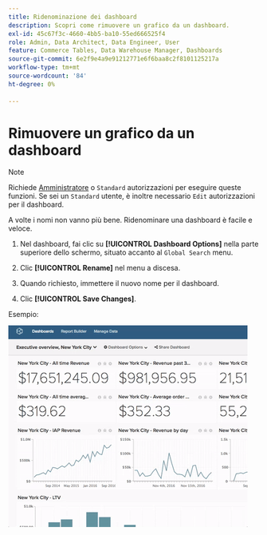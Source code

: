 ```yaml
---
title: Ridenominazione dei dashboard
description: Scopri come rimuovere un grafico da un dashboard.
exl-id: 45c67f3c-4660-4bb5-ba10-55ed666525f4
role: Admin, Data Architect, Data Engineer, User
feature: Commerce Tables, Data Warehouse Manager, Dashboards
source-git-commit: 6e2f9e4a9e91212771e6f6baa8c2f8101125217a
workflow-type: tm+mt
source-wordcount: '84'
ht-degree: 0%

---
```


# Rimuovere un grafico da un dashboard

>[!NOTE]
>
>Richiede [Amministratore](../../administrator/user-management/user-management.md) o `Standard` autorizzazioni per eseguire queste funzioni. Se sei un `Standard` utente, è inoltre necessario `Edit` autorizzazioni per il dashboard.

A volte i nomi non vanno più bene. Ridenominare una dashboard è facile e veloce.

1. Nel dashboard, fai clic su **[!UICONTROL Dashboard Options]** nella parte superiore dello schermo, situato accanto al `Global Search` menu.

1. Clic **[!UICONTROL Rename]** nel menu a discesa.

1. Quando richiesto, immettere il nuovo nome per il dashboard.

1. Clic **[!UICONTROL Save Changes]**.

Esempio:

![rinomina dashboard](../../assets/renaming-dboard.gif)
